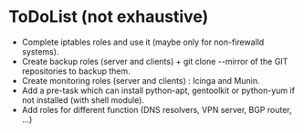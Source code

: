 # ToDoList (not exhaustive)

* Complete iptables roles and use it (maybe only for non-firewalld systems).
* Create backup roles (server and clients) + git clone --mirror of the GIT repositories to backup them.
* Create monitoring roles (server and clients) : Icinga and Munin.
* Add a pre-task which can install python-apt, gentoolkit or python-yum if not installed (with shell module).
* Add roles for different function (DNS resolvers, VPN server, BGP router, ...)

